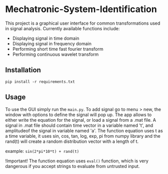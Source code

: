 # Mechatronic-System-Identification

This project is a graphical user interface for common transformations used in signal analysis. Currently available functions include:
- Displaying signal in time domain
- Displaying signal in frequency domain
- Performing short time fast fourier transform
- Performing continuous wavelet transform

## Installation
`pip install -r requirements.txt`

## Usage
To use the GUI simply run the `main.py`. To add signal go to menu > new, the window with options to define the signal will pop up. The app allows to either write the equation for the signal, or load a signal from a .mat file.
A signal in .mat file should contain time vector in a variable named 't', and amplitudeof the signal in variable named 'a'.
The function equation uses t as a time variable, it uses sin, cos, tan, log, exp, pi from numpy library and the rand(t) will create a random distribution vector with a length of t.

example:
`sin(2*pi*10*t) + rand(t)`

!Important!
The function equation uses `eval()` function, which is very dangerous if you accept strings to evaluate from untrusted input.
